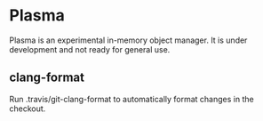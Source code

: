 # Plasma

Plasma is an experimental in-memory object manager. It is under development and
not ready for general use.

## clang-format
Run .travis/git-clang-format to automatically format changes in the checkout.
